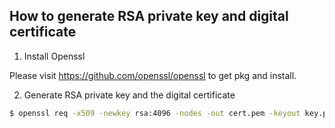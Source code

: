 ## How to generate RSA private key and digital certificate

1. Install Openssl

Please visit https://github.com/openssl/openssl to get pkg and install.

2. Generate RSA private key and the digital certificate

```sh
$ openssl req -x509 -newkey rsa:4096 -nodes -out cert.pem -keyout key.pem -days 365
```
